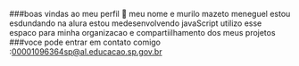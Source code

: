 ###boas vindas ao meu perfil
🥇
meu nome e murilo mazeto meneguel
estou esdundando na alura
estou medesenvolvendo javaScript
utilizo esse espaco para minha organizacao e compartiilhamento dos meus projetos
###voce pode entrar em contato comigo
:00001096364sp@al.educacao.sp.gov.br
